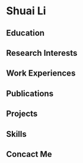 # Shuai Li
## Education
## Research Interests
## Work Experiences
## Publications
## Projects
## Skills
## Concact Me
